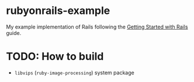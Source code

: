 # rubyonrails-example
My example implementation of Rails following the [Getting Started with Rails](https://guides.rubyonrails.org/getting_started.html) guide.

# TODO: How to build
- `libvips` (`ruby-image-processing`) system package
